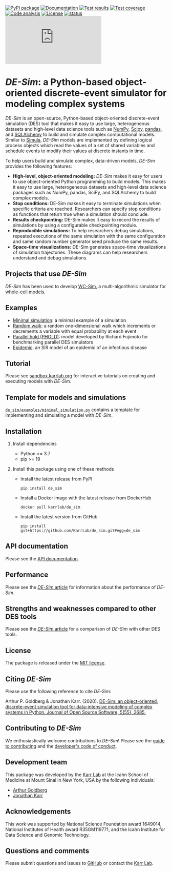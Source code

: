 [![PyPI package](https://img.shields.io/pypi/v/de_sim.svg)](https://pypi.python.org/pypi/de_sim)
[![Documentation](https://readthedocs.org/projects/de_sim/badge/?version=latest)](https://docs.karrlab.org/de_sim)
[![Test results](https://circleci.com/gh/KarrLab/de_sim.svg?style=shield)](https://circleci.com/gh/KarrLab/de_sim)
[![Test coverage](https://coveralls.io/repos/github/KarrLab/de_sim/badge.svg)](https://coveralls.io/github/KarrLab/de_sim)
[![Code analysis](https://api.codeclimate.com/v1/badges/2fa3ece22f571fd36b12/maintainability)](https://codeclimate.com/github/KarrLab/de_sim)
[![License](https://img.shields.io/github/license/KarrLab/de_sim.svg)](LICENSE)
[![status](https://joss.theoj.org/papers/e3ca43be9717d153672c48239939e993/status.svg)](https://joss.theoj.org/papers/e3ca43be9717d153672c48239939e993)
![Analytics](https://ga-beacon.appspot.com/UA-86759801-1/de_sim/README.md?pixel)

# *DE-Sim*: a Python-based object-oriented discrete-event simulator for modeling complex systems

*DE-Sim* is an open-source, Python-based object-oriented discrete-event simulation (DES) tool that makes it easy to use large, heterogeneous datasets and high-level data science tools such as [NumPy](https://numpy.org/), [Scipy](https://scipy.org/scipylib/index.html), [pandas](https://pandas.pydata.org/), and [SQLAlchemy](https://www.sqlalchemy.org/) to build and simulate complex computational models. Similar to [Simula](http://www.simula67.info/), *DE-Sim* models are implemented by defining logical process objects which read the values of a set of shared variables and schedule events to modify their values at discrete instants in time.

To help users build and simulate complex, data-driven models, *DE-Sim* provides the following features:

* **High-level, object-oriented modeling:** *DE-Sim* makes it easy for users to use object-oriented Python programming to build models. This makes it easy to use large, heterogeneous datasets and high-level data science packages such as NumPy, pandas, SciPy, and SQLAlchemy to build complex models.
* **Stop conditions:** DE-Sim makes it easy to terminate simulations when specific criteria are reached. Researchers can specify stop conditions as functions that return true when a simulation should conclude.
* **Results checkpointing:** DE-Sim makes it easy to record the results of simulations by using a configurable checkpointing module.
* **Reproducible simulations:** To help researchers debug simulations, repeated executions of the same simulation with the same configuration and same random number generator seed produce the same results.
* **Space-time visualizations:** DE-Sim generates space-time visualizations of simulation trajectories. These diagrams can help researchers understand and debug simulations.

## Projects that use *DE-Sim*
*DE-Sim* has been used to develop [WC-Sim](https://github.com/KarrLab/wc_sim), a multi-algorithmic simulator for [whole-cell models](https://www.wholecell.org).

## Examples
* [Minimal simulation](de_sim/examples/minimal_simulation.py): a minimal example of a simulation
* [Random walk](de_sim/examples/random_walk.py): a random one-dimensional walk which increments or decrements a variable with equal probability at each event
* [Parallel hold (PHOLD)](de_sim/examples/phold.py): model developed by Richard Fujimoto for benchmarking parallel DES simulators
* [Epidemic](https://github.com/KarrLab/de_sim/blob/master/de_sim/examples/sirs.py): an SIR model of an epidemic of an infectious disease

## Tutorial
Please see [sandbox.karrlab.org](https://sandbox.karrlab.org/tree/de_sim) for interactive tutorials on creating and executing models with *DE-Sim*.

## Template for models and simulations
[`de_sim/examples/minimal_simulation.py`](de_sim/examples/minimal_simulation.py) contains a template for implementing and simulating a model with *DE-Sim*.

## Installation
1. Install dependencies
    
    * Python >= 3.7
    * pip >= 19

2. Install this package using one of these methods

    * Install the latest release from PyPI
      ```
      pip install de_sim
      ```

    * Install a Docker image with the latest release from DockerHub
      ```
      docker pull karrlab/de_sim
      ```

    * Install the latest version from GitHub
      ```
      pip install git+https://github.com/KarrLab/de_sim.git#egg=de_sim
      ```

## API documentation
Please see the [API documentation](https://docs.karrlab.org/de_sim/source/de_sim.html).

## Performance
Please see the [*DE-Sim* article](joss_paper/paper.md) for information about the performance of *DE-Sim*.

## Strengths and weaknesses compared to other DES tools
Please see the [*DE-Sim* article](joss_paper/paper.md) for a comparison of *DE-Sim* with other DES tools.

## License
The package is released under the [MIT license](LICENSE).

## Citing *DE-Sim*
Please use the following reference to cite *DE-Sim*:

Arthur P. Goldberg & Jonathan Karr. (2020). [DE-Sim: an object-oriented, discrete-event simulation tool for data-intensive modeling of complex systems in Python. Journal of Open Source Software, 5(55), 2685.](https://doi.org/10.21105/joss.02685)

## Contributing to *DE-Sim*
We enthusiastically welcome contributions to *DE-Sim*! Please see the [guide to contributing](CONTRIBUTING.md) and the [developer's code of conduct](CODE_OF_CONDUCT.md).

## Development team
This package was developed by the [Karr Lab](https://www.karrlab.org) at the Icahn School of Medicine at Mount Sinai in New York, USA by the following individuals:

* [Arthur Goldberg](https://www.mountsinai.org/profiles/arthur-p-goldberg)
* [Jonathan Karr](https://www.karrlab.org)

## Acknowledgements
This work was supported by National Science Foundation award 1649014, National Institutes of Health award R35GM119771, and the Icahn Institute for Data Science and Genomic Technology.

## Questions and comments
Please submit questions and issues to [GitHub](https://github.com/KarrLab/de_sim/issues) or contact the [Karr Lab](mailto:info@karrlab.org).
